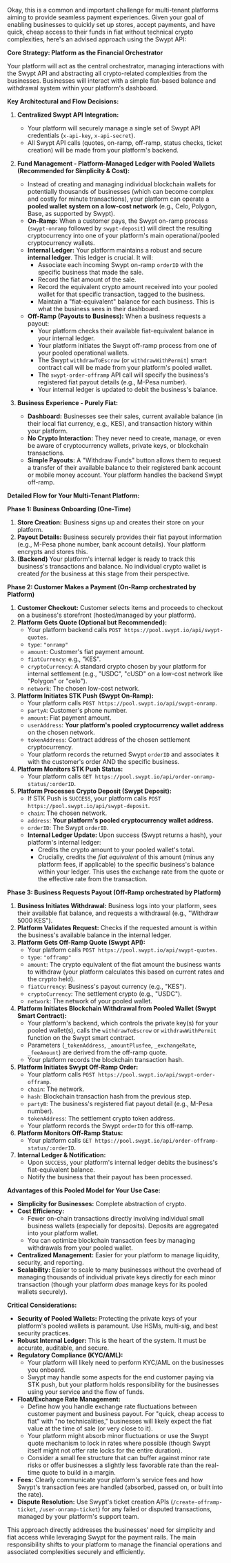 
Okay, this is a common and important challenge for multi-tenant platforms aiming to provide seamless payment experiences. Given your goal of enabling businesses to quickly set up stores, accept payments, and have quick, cheap access to their funds in fiat without technical crypto complexities, here's an advised approach using the Swypt API:

**Core Strategy: Platform as the Financial Orchestrator**

Your platform will act as the central orchestrator, managing interactions with the Swypt API and abstracting all crypto-related complexities from the businesses. Businesses will interact with a simple fiat-based balance and withdrawal system within your platform's dashboard.

**Key Architectural and Flow Decisions:**

1.  **Centralized Swypt API Integration:**
    *   Your platform will securely manage a single set of Swypt API credentials (`x-api-key`, `x-api-secret`).
    *   All Swypt API calls (quotes, on-ramp, off-ramp, status checks, ticket creation) will be made from your platform's backend.

2.  **Fund Management - Platform-Managed Ledger with Pooled Wallets (Recommended for Simplicity & Cost):**
    *   Instead of creating and managing individual blockchain wallets for potentially thousands of businesses (which can become complex and costly for minute transactions), your platform can operate a **pooled wallet system on a low-cost network** (e.g., Celo, Polygon, Base, as supported by Swypt).
    *   **On-Ramp:** When a customer pays, the Swypt on-ramp process (`swypt-onramp` followed by `swypt-deposit`) will direct the resulting cryptocurrency into one of your platform's main operational/pooled cryptocurrency wallets.
    *   **Internal Ledger:** Your platform maintains a robust and secure **internal ledger**. This ledger is crucial. It will:
        *   Associate each incoming Swypt on-ramp `orderID` with the specific business that made the sale.
        *   Record the fiat amount of the sale.
        *   Record the equivalent crypto amount received into your pooled wallet for that specific transaction, tagged to the business.
        *   Maintain a "fiat-equivalent" balance for each business. This is what the business sees in their dashboard.
    *   **Off-Ramp (Payouts to Business):** When a business requests a payout:
        *   Your platform checks their available fiat-equivalent balance in your internal ledger.
        *   Your platform initiates the Swypt off-ramp process from one of your pooled operational wallets.
        *   The Swypt `withdrawToEscrow` (or `withdrawWithPermit`) smart contract call will be made from your platform's pooled wallet.
        *   The `swypt-order-offramp` API call will specify the business's registered fiat payout details (e.g., M-Pesa number).
        *   Your internal ledger is updated to debit the business's balance.

3.  **Business Experience - Purely Fiat:**
    *   **Dashboard:** Businesses see their sales, current available balance (in their local fiat currency, e.g., KES), and transaction history within your platform.
    *   **No Crypto Interaction:** They never need to create, manage, or even be aware of cryptocurrency wallets, private keys, or blockchain transactions.
    *   **Simple Payouts:** A "Withdraw Funds" button allows them to request a transfer of their available balance to their registered bank account or mobile money account. Your platform handles the backend Swypt off-ramp.

**Detailed Flow for Your Multi-Tenant Platform:**

**Phase 1: Business Onboarding (One-Time)**

1.  **Store Creation:** Business signs up and creates their store on your platform.
2.  **Payout Details:** Business securely provides their fiat payout information (e.g., M-Pesa phone number, bank account details). Your platform encrypts and stores this.
3.  **(Backend)** Your platform's internal ledger is ready to track this business's transactions and balance. No individual crypto wallet is created *for* the business at this stage from their perspective.

**Phase 2: Customer Makes a Payment (On-Ramp orchestrated by Platform)**

1.  **Customer Checkout:** Customer selects items and proceeds to checkout on a business's storefront (hosted/managed by your platform).
2.  **Platform Gets Quote (Optional but Recommended):**
    *   Your platform backend calls `POST https://pool.swypt.io/api/swypt-quotes`.
    *   `type`: `"onramp"`
    *   `amount`: Customer's fiat payment amount.
    *   `fiatCurrency`: e.g., "KES".
    *   `cryptoCurrency`: A standard crypto chosen by your platform for internal settlement (e.g., "USDC", "cUSD" on a low-cost network like "Polygon" or "celo").
    *   `network`: The chosen low-cost network.
3.  **Platform Initiates STK Push (Swypt On-Ramp):**
    *   Your platform calls `POST https://pool.swypt.io/api/swypt-onramp`.
    *   `partyA`: Customer's phone number.
    *   `amount`: Fiat payment amount.
    *   `userAddress`: **Your platform's pooled cryptocurrency wallet address** on the chosen network.
    *   `tokenAddress`: Contract address of the chosen settlement cryptocurrency.
    *   Your platform records the returned Swypt `orderID` and associates it with the customer's order AND the specific business.
4.  **Platform Monitors STK Push Status:**
    *   Your platform calls `GET https://pool.swypt.io/api/order-onramp-status/:orderID`.
5.  **Platform Processes Crypto Deposit (Swypt Deposit):**
    *   If STK Push is `SUCCESS`, your platform calls `POST https://pool.swypt.io/api/swypt-deposit`.
    *   `chain`: The chosen network.
    *   `address`: **Your platform's pooled cryptocurrency wallet address.**
    *   `orderID`: The Swypt `orderID`.
    *   **Internal Ledger Update:** Upon success (Swypt returns a hash), your platform's internal ledger:
        *   Credits the crypto amount to your pooled wallet's total.
        *   Crucially, credits the *fiat equivalent* of this amount (minus any platform fees, if applicable) to the specific business's balance within your ledger. This uses the exchange rate from the quote or the effective rate from the transaction.

**Phase 3: Business Requests Payout (Off-Ramp orchestrated by Platform)**

1.  **Business Initiates Withdrawal:** Business logs into your platform, sees their available fiat balance, and requests a withdrawal (e.g., "Withdraw 5000 KES").
2.  **Platform Validates Request:** Checks if the requested amount is within the business's available balance in the internal ledger.
3.  **Platform Gets Off-Ramp Quote (Swypt API):**
    *   Your platform calls `POST https://pool.swypt.io/api/swypt-quotes`.
    *   `type`: `"offramp"`
    *   `amount`: The crypto equivalent of the fiat amount the business wants to withdraw (your platform calculates this based on current rates and the crypto held).
    *   `fiatCurrency`: Business's payout currency (e.g., "KES").
    *   `cryptoCurrency`: The settlement crypto (e.g., "USDC").
    *   `network`: The network of your pooled wallet.
4.  **Platform Initiates Blockchain Withdrawal from Pooled Wallet (Swypt Smart Contract):**
    *   Your platform's backend, which controls the private key(s) for your pooled wallet(s), calls the `withdrawToEscrow` or `withdrawWithPermit` function on the Swypt smart contract.
    *   Parameters (`_tokenAddress`, `_amountPlusfee`, `_exchangeRate`, `_feeAmount`) are derived from the off-ramp quote.
    *   Your platform records the blockchain transaction hash.
5.  **Platform Initiates Swypt Off-Ramp Order:**
    *   Your platform calls `POST https://pool.swypt.io/api/swypt-order-offramp`.
    *   `chain`: The network.
    *   `hash`: Blockchain transaction hash from the previous step.
    *   `partyB`: The business's registered fiat payout detail (e.g., M-Pesa number).
    *   `tokenAddress`: The settlement crypto token address.
    *   Your platform records the Swypt `orderID` for this off-ramp.
6.  **Platform Monitors Off-Ramp Status:**
    *   Your platform calls `GET https://pool.swypt.io/api/order-offramp-status/:orderID`.
7.  **Internal Ledger & Notification:**
    *   Upon `SUCCESS`, your platform's internal ledger debits the business's fiat-equivalent balance.
    *   Notify the business that their payout has been processed.

**Advantages of this Pooled Model for Your Use Case:**

*   **Simplicity for Businesses:** Complete abstraction of crypto.
*   **Cost Efficiency:**
    *   Fewer on-chain transactions directly involving individual small business wallets (especially for deposits). Deposits are aggregated into your platform wallet.
    *   You can optimize blockchain transaction fees by managing withdrawals from your pooled wallet.
*   **Centralized Management:** Easier for your platform to manage liquidity, security, and reporting.
*   **Scalability:** Easier to scale to many businesses without the overhead of managing thousands of individual private keys directly for each minor transaction (though your platform *does* manage keys for its pooled wallets securely).

**Critical Considerations:**

*   **Security of Pooled Wallets:** Protecting the private keys of your platform's pooled wallets is paramount. Use HSMs, multi-sig, and best security practices.
*   **Robust Internal Ledger:** This is the heart of the system. It must be accurate, auditable, and secure.
*   **Regulatory Compliance (KYC/AML):**
    *   Your platform will likely need to perform KYC/AML on the businesses you onboard.
    *   Swypt may handle some aspects for the end customer paying via STK push, but your platform holds responsibility for the businesses using your service and the flow of funds.
*   **Float/Exchange Rate Management:**
    *   Define how you handle exchange rate fluctuations between customer payment and business payout. For "quick, cheap access to fiat" with "no technicalities," businesses will likely expect the fiat value at the time of sale (or very close to it).
    *   Your platform might absorb minor fluctuations or use the Swypt quote mechanism to lock in rates where possible (though Swypt itself might not offer rate locks for the entire duration).
    *   Consider a small fee structure that can buffer against minor rate risks or offer businesses a slightly less favorable rate than the real-time quote to build in a margin.
*   **Fees:** Clearly communicate your platform's service fees and how Swypt's transaction fees are handled (absorbed, passed on, or built into the rate).
*   **Dispute Resolution:** Use Swypt's ticket creation APIs (`/create-offramp-ticket`, `/user-onramp-ticket`) for any failed or disputed transactions, managed by your platform's support team.

This approach directly addresses the businesses' need for simplicity and fiat access while leveraging Swypt for the payment rails. The main responsibility shifts to your platform to manage the financial operations and associated complexities securely and efficiently.
